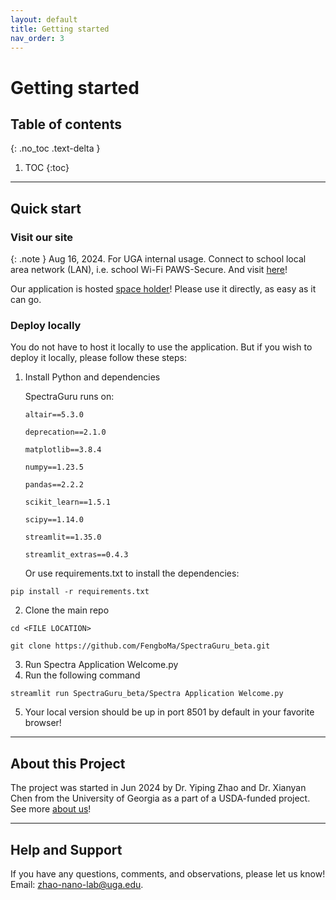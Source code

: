 ```yaml
---
layout: default
title: Getting started
nav_order: 3
---
```


# Getting started

## Table of contents
{: .no_toc .text-delta }

1. TOC
{:toc}

---


## Quick start

### Visit our site

{: .note }
Aug 16, 2024. For UGA internal usage. Connect to school local area network (LAN), i.e. school Wi-Fi PAWS-Secure. And visit [here](http://172.19.194.69:8501)!

Our application is hosted [space holder](https://www.youtube.com/watch?v=dQw4w9WgXcQ)! Please use it directly, as easy as it can go.

### Deploy locally

You do not have to host it locally to use the application. But if you wish to deploy it locally, please follow these steps:

1. Install Python and dependencies
   
   SpectraGuru runs on:

       altair==5.3.0

       deprecation==2.1.0

       matplotlib==3.8.4

       numpy==1.23.5

       pandas==2.2.2

       scikit_learn==1.5.1

       scipy==1.14.0

       streamlit==1.35.0

       streamlit_extras==0.4.3

    Or use requirements.txt to install the dependencies: 

```
pip install -r requirements.txt
```

2. Clone the main repo

```
cd <FILE LOCATION>

git clone https://github.com/FengboMa/SpectraGuru_beta.git
```

3. Run Spectra Application Welcome.py
4. Run the following command

```
streamlit run SpectraGuru_beta/Spectra Application Welcome.py
```
5. Your local version should be up in port 8501 by default in your favorite browser!

---

## About this Project
The project was started in Jun 2024 by Dr. Yiping Zhao and Dr. Xianyan Chen from the University of Georgia as a part of a USDA-funded project. See more [about us](https://www.zhao-nano-lab.com/)!

---

## Help and Support

If you have any questions, comments, and observations, please let us know! Email: zhao-nano-lab@uga.edu.